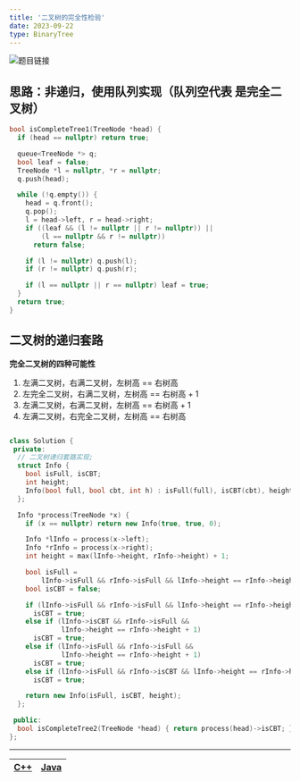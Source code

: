 ```yaml
---
title: '二叉树的完全性检验'
date: 2023-09-22
type: BinaryTree
---
```


![题目链接](https://leetcode.cn/problems/check-completeness-of-a-binary-tree/)

## 思路：非递归，使用队列实现（队列空代表 是完全二叉树）

```cpp
bool isCompleteTree1(TreeNode *head) {
  if (head == nullptr) return true;

  queue<TreeNode *> q;
  bool leaf = false;
  TreeNode *l = nullptr, *r = nullptr;
  q.push(head);

  while (!q.empty()) {
    head = q.front();
    q.pop();
    l = head->left, r = head->right;
    if ((leaf && (l != nullptr || r != nullptr)) ||
        (l == nullptr && r != nullptr))
      return false;

    if (l != nullptr) q.push(l);
    if (r != nullptr) q.push(r);

    if (l == nullptr || r == nullptr) leaf = true;
  }
  return true;
}

```

## 二叉树的递归套路

**完全二叉树的四种可能性**

1. 左满二叉树，右满二叉树，左树高 == 右树高
2. 左完全二叉树，右满二叉树，左树高 == 右树高 + 1
3. 左满二叉树，右满二叉树，左树高 == 右树高 + 1
4. 左满二叉树，右完全二叉树，左树高 == 右树高

```cpp

class Solution {
 private:
  // 二叉树递归套路实现;
  struct Info {
    bool isFull, isCBT;
    int height;
    Info(bool full, bool cbt, int h) : isFull(full), isCBT(cbt), height(h){};
  };

  Info *process(TreeNode *x) {
    if (x == nullptr) return new Info(true, true, 0);

    Info *lInfo = process(x->left);
    Info *rInfo = process(x->right);
    int height = max(lInfo->height, rInfo->height) + 1;

    bool isFull =
        lInfo->isFull && rInfo->isFull && lInfo->height == rInfo->height;
    bool isCBT = false;

    if (lInfo->isFull && rInfo->isFull && lInfo->height == rInfo->height)
      isCBT = true;
    else if (lInfo->isCBT && rInfo->isFull &&
             lInfo->height == rInfo->height + 1)
      isCBT = true;
    else if (lInfo->isFull && rInfo->isFull &&
             lInfo->height == rInfo->height + 1)
      isCBT = true;
    else if (lInfo->isFull && rInfo->isCBT && lInfo->height == rInfo->height)
      isCBT = true;

    return new Info(isFull, isCBT, height);
  };

 public:
  bool isCompleteTree2(TreeNode *head) { return process(head)->isCBT; }
};
```

<hr/>

| [C++ ](https://github.com/ZhengKe996/DS/blob/main/src/binary_tree/is_cbt2.cpp) | [Java ](https://github.com/ZhengKe996/DS/blob/main/src/binary_tree/is_cbt2.java) |
| :----------------------------------------------------------------------------: | :------------------------------------------------------------------------------: |
